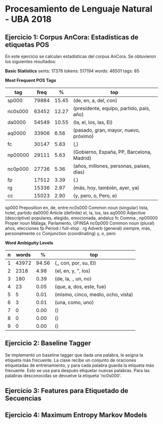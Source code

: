 Procesamiento de Lenguaje Natural - UBA 2018
============================================

Ejercicio 1: Corpus AnCora: Estadísticas de etiquetas POS
---------------------------------------------------------
En este ejercicio se calculan estadísticas del corpus AnCora. Se obtuvieron los siguientes resultados:

**Basic Statistics**
sents: 17378
tokens: 517194
words: 46501
tags: 85 

**Most Frequent POS Tags**

|tag	 |freq	|%     |top|
|---|---|---|---|
|sp000	 |79884	|15.45 |(de, en, a, del, con)|
|nc0s000 |63452	|12.27 |(presidente, equipo, partido, país, año)|
|da0000	 |54549	|10.55 |(la, el, los, las, El)|
|aq0000	 |33906	|6.56  |(pasado, gran, mayor, nuevo, próximo)|
|fc	 |30147	|5.83  |(,)|
|np00000 |29111	|5.63  |(Gobierno, España, PP, Barcelona, Madrid)||
|nc0p000 |27736	|5.36  |(años, millones, personas, países, días)
|fp	 |17512	|3.39  |(.)|
|rg	 |15336	|2.97  |(más, hoy, también, ayer, ya)|
|cc	 |15023	|2.90  |(y, pero, o, Pero, e)|

sp000	Preposition	en, de, entre
nc0s000	Common noun (singular)	lista, hotel, partido
da0000	Article (definite)	el, la, los, las
aq0000	Adjective (descriptive)	populares, elegido, emocionada, andaluz
fc      Comma	,
np00000	Proper noun	Málaga, Parlamento, UFINSA
nc0p000	Common noun (plural)	años, elecciones
fp	Period / full-stop	.
rg	Adverb (general)	siempre, más, personalmente
cc	Conjunction (coordinating)	y, o, pero

**Word Ambiguity Levels**

|n	|words	|%	|top|
|---|---|---|---|
|1	|43972	|94.56	|(,, con, por, su, El)|
|2	|2318	|4.98	|(el, en, y, ", los)|
|3	|180	|0.39	|(de, la, ., un, no)|
|4	|23	|0.05	|(que, a, dos, este, fue)|
|5	|5	|0.01	|(mismo, cinco, medio, ocho, vista)|
|6	|3	|0.01	|(una, como, uno)|
|7	|0	|0.00	|()|
|8	|0	|0.00	|()|
|9	|0	|0.00	|()|


Ejercicio 2: Baseline Tagger
----------------------------
Se implementó un baseline tagger que dada una palabra, le asigna la etiqueta más frecuente. La clase recibe un conjunto de oraciones etiquetadas de entrenamiento, y para cada palabra guarda la etiqueta más frecuente. Esto se usa para después etiquetar nuevas palabras. Para las palabras desconocidas se devuelve la etiqueta 'nc0s000'.

Ejercicio 3: Features para Etiquetado de Secuencias
---------------------------------------------------

Ejercicio 4: Maximum Entropy Markov Models
------------------------------------------
